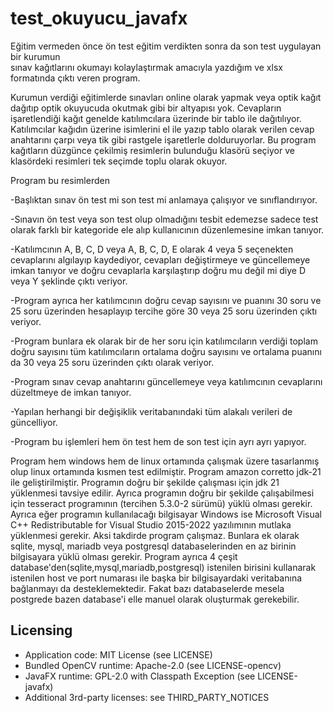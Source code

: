 # test_okuyucu_javafx
Eğitim vermeden önce ön test eğitim verdikten sonra da 
son test uygulayan bir kurumun  
sınav kağıtlarını okumayı kolaylaştırmak amacıyla yazdığım 
ve xlsx formatında çıktı veren program.

Kurumun  verdiği eğitimlerde sınavları online olarak yapmak veya optik kağıt dağıtıp optik okuyucuda okutmak gibi bir altyapısı yok. 
Cevapların işaretlendiği kağıt genelde katılımcılara üzerinde bir tablo ile dağıtılıyor.
Katılımcılar kağıdın üzerine isimlerini el ile yazıp tablo olarak verilen cevap anahtarını çarpı veya tik gibi rastgele işaretlerle dolduruyorlar.
Bu program kağıtların düzgünce çekilmiş resimlerin bulunduğu klasörü seçiyor ve klasördeki resimleri tek seçimde toplu olarak okuyor.

Program bu resimlerden


-Başlıktan sınav ön test mi son test mi anlamaya çalışıyor ve sınıflandırıyor.

-Sınavın ön test veya son test olup olmadığını tesbit edemezse sadece test olarak farklı bir kategoride ele alıp kullanıcının düzenlemesine imkan tanıyor.

-Katılımcının A, B, C, D veya A, B, C, D, E olarak 4 veya 5 seçenekten cevaplarını algılayıp kaydediyor, cevapları değiştirmeye ve güncellemeye imkan tanıyor 
ve doğru cevaplarla karşılaştırıp 
doğru mu değil mi diye D veya Y şeklinde çıktı veriyor.

-Program ayrıca her katılımcının doğru cevap sayısını ve puanını 30 soru ve 25 soru üzerinden hesaplayıp tercihe göre 30 veya 25 soru üzerinden çıktı veriyor.

-Program bunlara ek olarak bir de her soru için katılımcıların verdiği toplam doğru sayısını tüm katılımcıların ortalama doğru sayısını ve ortalama puanını da 30 veya 25 soru üzerinden çıktı olarak veriyor.

-Program sınav cevap anahtarını güncellemeye veya katılımcının cevaplarını düzeltmeye de
imkan tanıyor.

-Yapılan herhangi bir değişiklik veritabanındaki tüm alakalı verileri de güncelliyor.

-Program bu işlemleri hem ön test hem de son test için ayrı ayrı yapıyor.



Program hem windows hem de linux ortamında çalışmak üzere tasarlanmış olup linux ortamında kısmen test edilmiştir.
Program amazon corretto jdk-21 ile geliştirilmiştir. Programın doğru bir şekilde çalışması için  jdk 21 yüklenmesi tavsiye edilir.
Ayrıca programın doğru bir şekilde çalışabilmesi için tesseract programının
(tercihen 5.3.0-2 sürümü) yüklü olması gerekir.
Ayrıca eğer programın kullanılacağı bilgisayar Windows ise 
Microsoft Visual C++ Redistributable for Visual Studio 2015-2022 yazılımının mutlaka yüklenmesi gerekir. Aksi takdirde program çalışmaz.
Bunlara ek olarak sqlite, mysql, mariadb veya postgresql databaselerinden en az birinin
bilgisayara yüklü olması gerekir.
Program ayrıca 4 çeşit database'den(sqlite,mysql,mariadb,postgresql) istenilen birisini kullanarak istenilen host ve port numarası ile 
başka bir bilgisayardaki veritabanına bağlanmayı da desteklemektedir.
Fakat bazı databaselerde mesela postgrede bazen database'i elle manuel olarak oluşturmak gerekebilir.

## Licensing
- Application code: MIT License (see LICENSE)
- Bundled OpenCV runtime: Apache-2.0 (see LICENSE-opencv)
- JavaFX runtime: GPL-2.0 with Classpath Exception (see LICENSE-javafx)
- Additional 3rd-party licenses: see THIRD_PARTY_NOTICES
